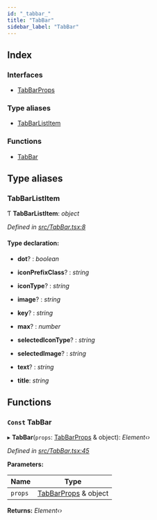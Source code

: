 ```yaml
---
id: "_tabbar_"
title: "TabBar"
sidebar_label: "TabBar"
---
```


## Index

### Interfaces

* [TabBarProps](../interfaces/_tabbar_.tabbarprops.md)

### Type aliases

* [TabBarListItem](_tabbar_.md#tabbarlistitem)

### Functions

* [TabBar](_tabbar_.md#const-tabbar)

## Type aliases

###  TabBarListItem

Ƭ **TabBarListItem**: *object*

*Defined in [src/TabBar.tsx:8](https://github.com/tarojsx/ui/blob/6701f45/src/TabBar.tsx#L8)*

#### Type declaration:

* **dot**? : *boolean*

* **iconPrefixClass**? : *string*

* **iconType**? : *string*

* **image**? : *string*

* **key**? : *string*

* **max**? : *number*

* **selectedIconType**? : *string*

* **selectedImage**? : *string*

* **text**? : *string*

* **title**: *string*

## Functions

### `Const` TabBar

▸ **TabBar**(`props`: [TabBarProps](../interfaces/_tabbar_.tabbarprops.md) & object): *Element‹›*

*Defined in [src/TabBar.tsx:45](https://github.com/tarojsx/ui/blob/6701f45/src/TabBar.tsx#L45)*

**Parameters:**

Name | Type |
------ | ------ |
`props` | [TabBarProps](../interfaces/_tabbar_.tabbarprops.md) & object |

**Returns:** *Element‹›*
